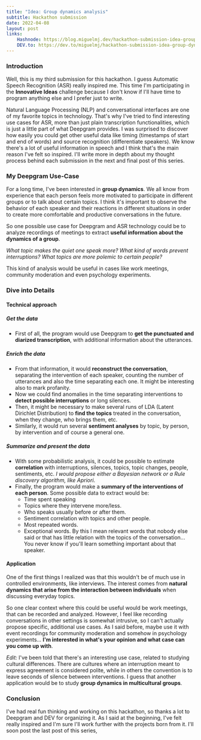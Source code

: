 ```yaml
---
title: "Idea: Group dynamics analysis"
subtitle: Hackathon submission
date: 2022-04-08
layout: post
links:
    Hashnode: https://blog.miguelmj.dev/hackathon-submission-idea-group-dynamics-analysis
    DEV.to: https://dev.to/miguelmj/hackathon-submission-idea-group-dynamics-analysis-13dd
---
```


### Introduction

Well, this is my third submission for this hackathon. I guess Automatic Speech Recognition (ASR) really inspired me. This time I'm participating in the **Innovative Ideas** challenge because I don't know if I'll have time to program anything else and I prefer just to write.

Natural Language Processing (NLP) and conversational interfaces are one of my favorite topics in technology. That's why I've tried to find interesting use cases for ASR, more than just plain transcription functionalities, which is just a little part of what Deepgram provides. I was surprised to discover how easily you could get other useful data like timing (timestamps of start and end of words) and source recognition (differentiate speakers). We know there's a lot of useful information in speech and I think that's the main reason I've felt so inspired. I'll write more in depth about my thought process behind each submission in the next and final post of this series.

### My Deepgram Use-Case

For a long time, I've been interested in **group dynamics**. We all know from experience that each person feels more motivated to participate in different groups or to talk about certain topics. I think it's important to observe the behavior of each speaker and their reactions in different situations in order to create more comfortable and productive conversations in the future.

So one possible use case for Deepgram and ASR technology could be to analyze recordings of meetings to extract **useful information about the dynamics of a group**.

_What topic makes the quiet one speak more? What kind of words prevent interruptions? What topics are more polemic to certain people?_

This kind of analysis would be useful in cases like work meetings, community moderation and even psychology experiments.

### Dive into Details
#### Technical approach
##### Get the data
- First of all, the program would use Deepgram to **get the punctuated and diarized transcription**, with additional information about the utterances.

##### Enrich the data
- From that information, it would **reconstruct the conversation**, separating the intervention of each speaker, counting the number of utterances and also the time separating each one. It might be interesting also to mark profanity.
- Now we could find anomalies in the time separating interventions to **detect possible interruptions** or long silences.
- Then, it might be necessary to make several runs of LDA (Latent Dirichlet Distribution) to **find the topics** treated in the conversation, when they change, who brings them, etc.
- Similarly, it would run several **sentiment analyses** by topic, by person, by intervention and of course a general one.

##### Summarize and present the data
- With some probabilistic analysis, it could be possible to estimate **correlation** with interruptions, silences, topics, topic changes, people, sentiments, etc. _I would propose either a Bayesian network or a Rule discovery algorithm, like Apriori_.
- Finally, the program would make a **summary of the interventions of each person**. Some possible data to extract would be:
    - Time spent speaking
    - Topics where they intervene more/less.
    - Who speaks usually before or after them.
    - Sentiment correlation with topics and other people.
    - Most repeated words.
    - Exceptional words. By this I mean relevant words that nobody else said or that has little relation with the topics of the conversation... You never know if you'll learn something important about that speaker.

#### Application

One of the first things I realized was that this wouldn't be of much use in controlled environments, like interviews. The interest comes from **natural dynamics that arise from the interaction between individuals** when discussing everyday topics.

So one clear context where this could be useful would be work meetings, that can be recorded and analyzed. However, I feel like recording conversations in other settings is somewhat intrusive, so I can't actually propose specific, additional use cases. As I said before, maybe use it with event recordings for community moderation and somehow in psychology experiments... **I'm interested in what's your opinion and what case can you come up with**.

_Edit:_ I've been told that there's an interesting use case, related to studying cultural differences. There are cultures where an interruption meant to express agreement is considered polite, while in others the convention is to leave seconds of silence between interventions. I guess that another application would be to study **group dynamics in multicultural groups**. 

### Conclusion

I've had real fun thinking and working on this hackathon, so thanks a lot to Deepgram and DEV for organizing it. As I said at the beginning, I've felt really inspired and I'm sure I'll work further with the projects born from it. I'll soon post the last post of this series, 
<!-- [Note]: # (Any thoughts or takeaways about what you've learned from participating in Deepgram Hackathon “Innovative Ideas” challenge can go here! If you're planning on writing a series of posts for the Hackathon, consider teasing your next post.) -->


